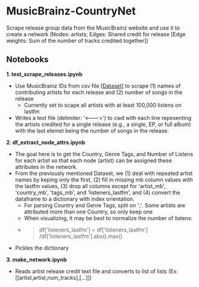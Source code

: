 # MusicBrainz-CountryNet  
Scrape release group data from the MusicBrainz website and use it to create a network (Nodes: artists; Edges: Shared credit for release [Edge weights: Sum of the number of tracks credited together])
  
  
## Notebooks
**1. test_scrape_releases.ipynb**
* Use MusicBrainz IDs from csv file [[Dataset](https://www.kaggle.com/pieca111/music-artists-popularity)] to scrape (1) names of contributing artists for each release and (2) number of songs in the release
  * Currently set to scape all artists with at least 100,000 listens on lastfm
* Writes a text file (delimiter: '<--->') to cwd with each line repesenting the artists credited for a single release (e.g., a single, EP, or full album) with the last elemet being the number of songs in the release.  

**2. df_extract_node_attrs.ipynb**
* The goal here is to get the Country, Genre Tags, and Number of Listens for each artist so that each node (artist) can be assigned these attributes in the network.
* From the previously mentioned Dataset, we (1) deal with repeated artist names by keping only the first, (2) fill in missing mb column values with the lastfm values, (3) drop all columns except for 'artist_mb', 'country_mb', 'tags_mb', and 'listeners_lastfm', and (4) convert the dataframe to a dictionary with index orientation.
  * For parsing Country and Genre Tags, split on ';'. Some artists are attributed more than one Country, so only keep one
  * When visualizing, it may be best to normalize the number of listens:
  * > df['listeners_lastfm'] = df['listeners_lastfm'] /df['listeners_lastfm'].abs().max() 
 * Pickles the dictionary 

 

**3. make_network.ipynb**
* Reads artist release credit text file and converts to list of lists (Ex: [[artist,artist,num_tracks],[...]]) 



